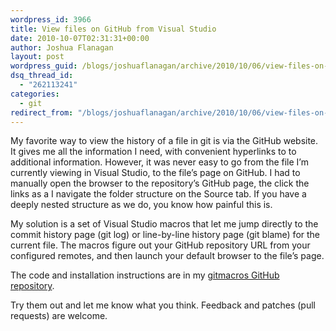 ```yaml
---
wordpress_id: 3966
title: View files on GitHub from Visual Studio
date: 2010-10-07T02:31:31+00:00
author: Joshua Flanagan
layout: post
wordpress_guid: /blogs/joshuaflanagan/archive/2010/10/06/view-files-on-github-from-visual-studio.aspx
dsq_thread_id:
  - "262113241"
categories:
  - git
redirect_from: "/blogs/joshuaflanagan/archive/2010/10/06/view-files-on-github-from-visual-studio.aspx/"
---
```

My favorite way to view the history of a file in git is via the GitHub website. It gives me all the information I need, with convenient hyperlinks to to additional information. However, it was never easy to go from the file I’m currently viewing in Visual Studio, to the file’s page on GitHub. I had to manually open the browser to the repository’s GitHub page, the click the links as a I navigate the folder structure on the Source tab. If you have a deeply nested structure as we do, you know how painful this is.

My solution is a set of Visual Studio macros that let me jump directly to the commit history page (git log) or line-by-line history page (git blame) for the current file. The macros figure out your GitHub repository URL from your configured remotes, and then launch your default browser to the file’s page.

The code and installation instructions are in my <a href="https://github.com/joshuaflanagan/gitmacros" target="_blank">gitmacros GitHub repository</a>.

Try them out and let me know what you think. Feedback and patches (pull requests) are welcome.